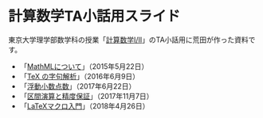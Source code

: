 # 計算数学TA小話用スライド
東京大学理学部数学科の授業「[計算数学I/II](http://utmsks.github.io/)」のTA小話用に荒田が作った資料です。

- 「[MathMLについて](https://github.com/minoki/ks-slide/blob/master/mathml/keisansugaku-mathml.pdf)」（2015年5月22日）
- 「[TeX の字句解析](https://github.com/minoki/ks-slide/blob/master/tex-token/tex-token.pdf)」（2016年6月9日）
- 「[浮動小数点数](https://github.com/minoki/ks-slide/blob/master/floating-point/floating-point.pdf)」（2017年6月22日）
- 「[区間演算と精度保証](https://github.com/minoki/ks-slide/blob/master/interval-arithmetic/interval-arithmetic.pdf)」（2017年11月7日）
- 「[LaTeXマクロ入門](https://github.com/minoki/ks-slide/blob/master/latex-macro/latex-macro.pdf)」（2018年4月26日）
